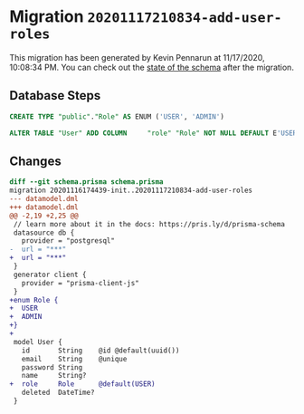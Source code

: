 # Migration `20201117210834-add-user-roles`

This migration has been generated by Kevin Pennarun at 11/17/2020, 10:08:34 PM.
You can check out the [state of the schema](./schema.prisma) after the migration.

## Database Steps

```sql
CREATE TYPE "public"."Role" AS ENUM ('USER', 'ADMIN')

ALTER TABLE "User" ADD COLUMN     "role" "Role" NOT NULL DEFAULT E'USER'
```

## Changes

```diff
diff --git schema.prisma schema.prisma
migration 20201116174439-init..20201117210834-add-user-roles
--- datamodel.dml
+++ datamodel.dml
@@ -2,19 +2,25 @@
 // learn more about it in the docs: https://pris.ly/d/prisma-schema
 datasource db {
   provider = "postgresql"
-  url = "***"
+  url = "***"
 }
 generator client {
   provider = "prisma-client-js"
 }
+enum Role {
+  USER
+  ADMIN
+}
+
 model User {
   id       String    @id @default(uuid())
   email    String    @unique
   password String
   name     String?
+  role     Role      @default(USER)
   deleted  DateTime?
 }
```


